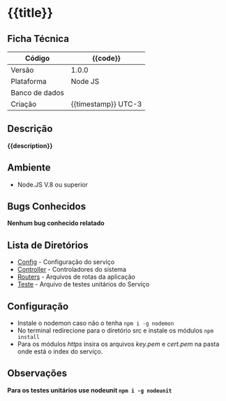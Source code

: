 {{title}}
==========

Ficha Técnica
-------------
| Código | {{code}} |
|--------|----------|
| Versão | 1.0.0 |
| Plataforma | Node JS |
| Banco de dados | |
| Criação | {{timestamp}} UTC-3 |

Descrição
---------
**{{description}}**

Ambiente
--------
* Node.JS V.8 ou superior

Bugs Conhecidos
---------------

__**Nenhum bug conhecido relatado**__

Lista de Diretórios
-------------------

* [Config](source/config) - Configuração do serviço
* [Controller](source/controllers) - Controladores do sistema
* [Routers](source/routes) - Arquivos de rotas da aplicação
* [Teste](source/test) - Arquivo de testes unitários do Serviço

## Configuração ##

* Instale o nodemon caso não o tenha ``npm i -g nodemon``
* No terminal redirecione para o diretório src e instale os módulos ``npm install``
* Para os módulos _https_ insira os arquivos *key.pem* e *cert.pem* na pasta onde está o index do serviço.

## Observações ##
**Para os testes unitários use nodeunit ``npm i -g nodeunit``**
